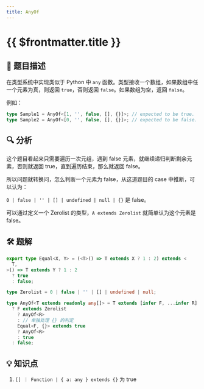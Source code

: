 ```yaml
---
title: AnyOf
---
```


# {{ $frontmatter.title }}

## 🎯 题目描述

在类型系统中实现类似于 Python 中 `any` 函数。类型接收一个数组，如果数组中任一个元素为真，则返回 `true`，否则返回 `false`。如果数组为空，返回 `false`。

例如：

```ts
type Sample1 = AnyOf<[1, '', false, [], {}]>; // expected to be true.
type Sample2 = AnyOf<[0, '', false, [], {}]>; // expected to be false.
```

## 🔍 分析

这个题目看起来只需要遍历一次元组，遇到 false 元素，就继续递归判断剩余元素，否则就返回 true，直到遍历结束，那么就返回 false。

所以问题就转换问，怎么判断一个元素为 false，从这道题目的 case 中推断，可以认为：

`0 | false | '' | [] | undefined | null | {}` 是 false。

可以通过定义一个 Zerolist 的类型，`A extends Zerolist` 就简单认为这个元素是 false。

## 🛠️ 题解

```ts
export type Equal<X, Y> = (<T>() => T extends X ? 1 : 2) extends <
  T,
>() => T extends Y ? 1 : 2
  ? true
  : false;

type Zerolist = 0 | false | '' | [] | undefined | null;

type AnyOf<T extends readonly any[]> = T extends [infer F, ...infer R]
  ? F extends Zerolist
    ? AnyOf<R>
    : // 单独处理 {} 的判定
    Equal<F, {}> extends true
    ? AnyOf<R>
    : true
  : false;
```

## 💡 知识点

1. `[] ｜ Function | { a: any } extends {}` 为 true